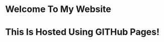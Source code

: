 <!DOCTYPE html>
<html>
  <head>
    <title>My Simple Website</title>
  </head>
  <body>
    <h1>Welcome To My Website<h1>
      <p>This Is Hosted Using GITHub Pages!</p>
  </body>
</html>
